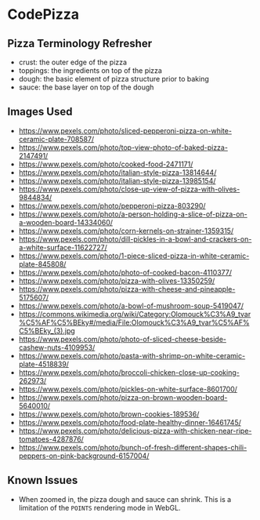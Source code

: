 # CodePizza


## Pizza Terminology Refresher
- crust: the outer edge of the pizza
- toppings: the ingredients on top of the pizza
- dough: the basic element of pizza structure prior to baking
- sauce: the base layer on top of the dough

## Images Used
- https://www.pexels.com/photo/sliced-pepperoni-pizza-on-white-ceramic-plate-708587/
- https://www.pexels.com/photo/top-view-photo-of-baked-pizza-2147491/
- https://www.pexels.com/photo/cooked-food-2471171/
- https://www.pexels.com/photo/italian-style-pizza-13814644/
- https://www.pexels.com/photo/italian-style-pizza-13985154/
- https://www.pexels.com/photo/close-up-view-of-pizza-with-olives-9844834/
- https://www.pexels.com/photo/pepperoni-pizza-803290/
- https://www.pexels.com/photo/a-person-holding-a-slice-of-pizza-on-a-wooden-board-14334060/
- https://www.pexels.com/photo/corn-kernels-on-strainer-1359315/
- https://www.pexels.com/photo/dill-pickles-in-a-bowl-and-crackers-on-a-white-surface-11622727/
- https://www.pexels.com/photo/1-piece-sliced-pizza-in-white-ceramic-plate-845808/
- https://www.pexels.com/photo/photo-of-cooked-bacon-4110377/
- https://www.pexels.com/photo/pizza-with-olives-13350259/
- https://www.pexels.com/photo/pizza-with-cheese-and-pineapple-5175607/
- https://www.pexels.com/photo/a-bowl-of-mushroom-soup-5419047/
- https://commons.wikimedia.org/wiki/Category:Olomouck%C3%A9_tvar%C5%AF%C5%BEky#/media/File:Olomouck%C3%A9_tvar%C5%AF%C5%BEky_(3).jpg
- https://www.pexels.com/photo/photo-of-sliced-cheese-beside-cashew-nuts-4109953/
- https://www.pexels.com/photo/pasta-with-shrimp-on-white-ceramic-plate-4518839/
- https://www.pexels.com/photo/broccoli-chicken-close-up-cooking-262973/
- https://www.pexels.com/photo/pickles-on-white-surface-8601700/
- https://www.pexels.com/photo/pizza-on-brown-wooden-board-5640010/
- https://www.pexels.com/photo/brown-cookies-189536/
- https://www.pexels.com/photo/food-plate-healthy-dinner-16461745/
- https://www.pexels.com/photo/delicious-pizza-with-chicken-near-ripe-tomatoes-4287876/
- https://www.pexels.com/photo/bunch-of-fresh-different-shapes-chili-peppers-on-pink-background-6157004/

## Known Issues

- When zoomed in, the pizza dough and sauce can shrink. This is a limitation of the `POINTS` rendering mode in WebGL.
